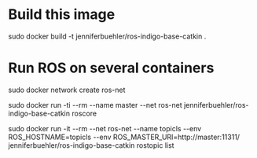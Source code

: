 # Build this image

sudo docker build -t jenniferbuehler/ros-indigo-base-catkin .

# Run ROS on several containers

sudo docker network create ros-net

sudo docker run -ti --rm --name master --net ros-net jenniferbuehler/ros-indigo-base-catkin roscore

sudo docker run -it --rm  --net ros-net --name topicls --env ROS_HOSTNAME=topicls --env ROS_MASTER_URI=http://master:11311/ jenniferbuehler/ros-indigo-base-catkin rostopic list
